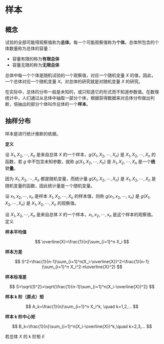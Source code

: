 # 样本

## 概念

试验的全部可能得观察值称为**总体**。每一个可能观察值称为**个体**。总体所包含的个体数量称为总体的容量：

- 容量有限的称为**有限总体**
- 容量无限的称为**无限总体**

总体中每一个个体是随机试验的一个观察值，对应一个随机变量 $X$ 的值，因此，一个总体对应一个随机变量 $X$。对总体的研究就是对随机变量 $X$ 的研究。

在实际中，总体的分布一般是未知的，或只知道它的形式而不知道参数值。在数理统计中，人们通过从总体中抽取一部分个体，根据获得数据来对总体分布做出判断，倍抽出的部分个体叫作总体的一个**样本**。

## 抽样分布

样本是进行统计推断的依据。

**定义**

设 $X_1,X_2,\cdots,X_n$ 是来自总体 $X$ 的一个样本，$g(X_1,X_2,\cdots,X_n)$ 是 $X_1,X_2,\cdots,X_n$ 的函数，若 $g$ 中不包含未知参数，就称 $g(X_1,X_2,\cdots,X_n)$ 是 $X_1,X_2,\cdots,X_n$ 是一个**统计量**。

因为 $X_1,X_2,\cdots,X_n$ 都是随机变量，而统计量 $g(X_1,X_2,\cdots,X_n)$ 是 $X_1,X_2,\cdots,X_n$ 是随机变量的函数，因此统计量是一个随机变量。

设 $x_1, x_2,\cdots,x_n$ 是样本 $X_1,X_2,\cdots,X_n$ 的样本值，则称 $g(x_1,x_2,\cdots,x_n)$ 是 $g(X_1,X_2,\cdots,X_n)$ 是 $X_1,X_2,\cdots,X_n$ 的观察值。

设 $X_1,X_2,\cdots,X_n$ 是来自总体 $X$ 的一个样本，$x_1, x_2,\cdots,x_n$ 是这个样本的观察值。定义

**样本平均值**

$$
\overline{X}=\frac{1}{n}\sum_{i=1}^n X_i
$$

**样本方差**

$$
S^2=\frac{1}{n-1}\sum_{i=1}^n(X_i-\overline{X})^2=\frac{1}{n-1}(\sum_{i=1}^n X_i^2-n\overline{X}^2)
$$

**样本标准差**

$$
S=\sqrt{S^2}=\sqrt{\frac{1}{n-1}\sum_{i=1}^n(X_i-\overline{X})^2}
$$

**样本 k 阶（原点）矩**

$$
A_k=\frac{1}{n}\sum_{i=1}^n X_i^k, \quad k=1,2,...
$$

**样本 k 阶中心矩**

$$
B_k=\frac{1}{n}\sum_{i=1}^n(X_i-\overline{X})^k,\quad k=2,3,...
$$

若总体 $X$ 的 k 阶矩 $E$